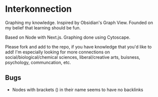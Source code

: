 # Interkonnection
Graphing my knowledge. 
Inspired by Obsidian's Graph View. Founded on my belief that learning should be fun. 

Based on Node with Next.js. Graphing done using Cytoscape. 

Please fork and add to the repo, if you have knowledge that you'd like to add!
I'm especially looking for more connections on social/biological/chemical sciences, liberal/creative arts, buisness, psychology, communcation, etc. 

## Bugs
- Nodes with brackets () in their name seems to have no backlinks
